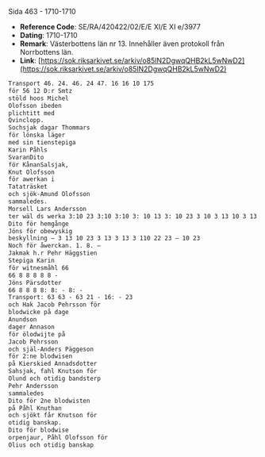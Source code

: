 Sida 463 - 1710-1710

- **Reference Code**: SE/RA/420422/02/E/E XI/E XI e/3977
- **Dating**: 1710-1710
- **Remark**: Västerbottens län nr 13. Innehåller även protokoll från Norrbottens län.
- **Link**: [https://sok.riksarkivet.se/arkiv/o85lN2DgwqQHB2kL5wNwD2](https://sok.riksarkivet.se/arkiv/o85lN2DgwqQHB2kL5wNwD2)

```txt linenums="1"
Transport 46. 24. 46. 24 47. 16 16 10 175
för 56 12 D:r Smtz
stöld hoos Michel
Olofsson ibeden
plichtitt med
Qvinclopp.
Sochsjak dagar Thommars
för lönska läger
med sin tienstepiga
Karin Påhls
SvaranDito
för KånanSalsjak,
Knut Olofsson
för awerkan i
Tataträsket
och sjök-Amund Olofsson
sammaledes.
Morsell Lars Andersson
ter wäl ds werka 3:10 23 3:10 3:10 3: 10 13 3: 10 23 3 10 3 13 10 3 13 10 3 13 10 3 13 10 3 1
Dito för hemgånge
Jöns för obewyskig
beskyllning — 3 13 10 23 3 13 3 13 3 110 22 23 — 10 23
Noch för åwerckan. 1. 8. —
Jakmak h.r Pehr Häggstien
Stepiga Karin
för witnesmåhl 66
66 8 8 8 8 8 -
Jöns Pärsdotter
66 8 8 8 8: 8: - 8: -
Transport: 63 63 - 63 21 - 16: - 23
och Hak Jacob Pehrsson för
blodwicke på dage
Anundson
dager Annason
för ölodwijte på
Jacob Pehrsson
och själ-Anders Päggeson
för 2:ne blodwisen
på Kierskied Annadsdotter
Sahsjak, fahl Knutson för
Olund och otidig bandsterp
Pehr Andersson
sammaledes
Dito för 2ne blodwisten
på Påhl Knuthan
och sjökt får Knutson för
otidig banskap.
Dito för blodwise
orpenjaur, Påhl Olofsson för
Olius och otidig banskap
```
